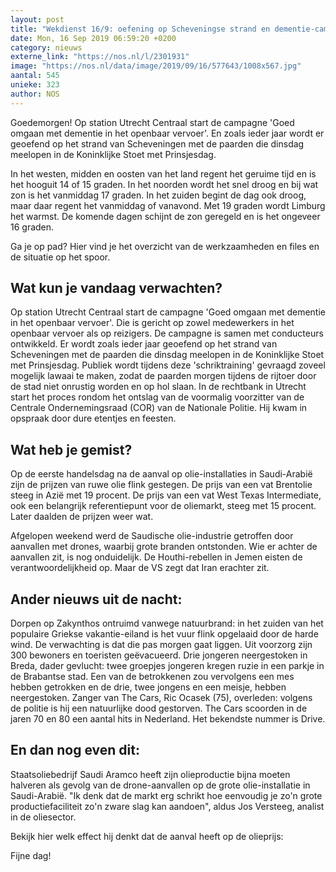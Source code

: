 ```yaml
---
layout: post
title: "Wekdienst 16/9: oefening op Scheveningse strand en dementie-campagne in ov"
date: Mon, 16 Sep 2019 06:59:20 +0200
category: nieuws
externe_link: "https://nos.nl/l/2301931"
image: "https://nos.nl/data/image/2019/09/16/577643/1008x567.jpg"
aantal: 545
unieke: 323
author: NOS
---
```


<p>Goedemorgen! Op station Utrecht Centraal start de campagne 'Goed omgaan met dementie in het openbaar vervoer'. En zoals ieder jaar wordt er geoefend op het strand van Scheveningen met de paarden die dinsdag meelopen in de Koninklijke Stoet met Prinsjesdag.</p>
<p>In het westen, midden en oosten van het land regent het geruime tijd en is het hooguit 14 of 15 graden. In het noorden wordt het snel droog en bij wat zon is het vanmiddag 17 graden. In het zuiden begint de dag ook droog, maar daar regent het vanmiddag of vanavond. Met 19 graden wordt Limburg het warmst. De komende dagen schijnt de zon geregeld en is het ongeveer 16 graden.</p>
<p>Ga je op pad? Hier vind je het overzicht van de werkzaamheden en files en de situatie op het spoor.</p>
<h2>Wat kun je vandaag verwachten?</h2>
<p> Op station Utrecht Centraal start de campagne 'Goed omgaan met dementie in het openbaar vervoer'. Die is gericht op zowel medewerkers in het openbaar vervoer als op reizigers. De campagne is samen met conducteurs ontwikkeld. Er wordt zoals ieder jaar geoefend op het strand van Scheveningen met de paarden die dinsdag meelopen in de Koninklijke Stoet met Prinsjesdag. Publiek wordt tijdens deze 'schriktraining' gevraagd zoveel mogelijk lawaai te maken, zodat de paarden morgen tijdens de rijtoer door de stad niet onrustig worden en op hol slaan. In de rechtbank in Utrecht start het proces rondom het ontslag van de voormalig voorzitter van de Centrale Ondernemingsraad (COR) van de Nationale Politie. Hij kwam in opspraak door dure etentjes en feesten. </p>
<h2>Wat heb je gemist?</h2>
<p>Op de eerste handelsdag na de aanval op olie-installaties in Saudi-Arabië zijn de prijzen van ruwe olie flink gestegen. De prijs van een vat Brentolie steeg in Azië met 19 procent. De prijs van een vat West Texas Intermediate, ook een belangrijk referentiepunt voor de oliemarkt, steeg met 15 procent. Later daalden de prijzen weer wat.</p>
<p>Afgelopen weekend werd de Saudische olie-industrie getroffen door aanvallen met drones, waarbij grote branden ontstonden. Wie er achter de aanvallen zit, is nog onduidelijk. De Houthi-rebellen in Jemen eisten de verantwoordelijkheid op. Maar de VS zegt dat Iran erachter zit.</p>
<h2>Ander nieuws uit de nacht:</h2>
<p> Dorpen op Zakynthos ontruimd vanwege natuurbrand: in het zuiden van het populaire Griekse vakantie-eiland is het vuur flink opgelaaid door de harde wind. De verwachting is dat die pas morgen gaat liggen. Uit voorzorg zijn 300 bewoners en toeristen geëvacueerd. Drie jongeren neergestoken in Breda, dader gevlucht: twee groepjes jongeren kregen ruzie in een parkje in de Brabantse stad. Een van de betrokkenen zou vervolgens een mes hebben getrokken en de drie, twee jongens en een meisje, hebben neergestoken. Zanger van The Cars, Ric Ocasek (75), overleden: volgens de politie is hij een natuurlijke dood gestorven. The Cars scoorden in de jaren 70 en 80 een aantal hits in Nederland. Het bekendste nummer is Drive.  </p>
<h2>En dan nog even dit:</h2>
<p>Staatsoliebedrijf Saudi Aramco heeft zijn olieproductie bijna moeten halveren als gevolg van de drone-aanvallen op de grote olie-installatie in Saudi-Arabië. "Ik denk dat de markt erg schrikt hoe eenvoudig je zo'n grote productiefaciliteit zo'n zware slag kan aandoen", aldus Jos Versteeg, analist in de oliesector.</p>
<p>Bekijk hier welk effect hij denkt dat de aanval heeft op de olieprijs:</p>
<p>Fijne dag!</p>
